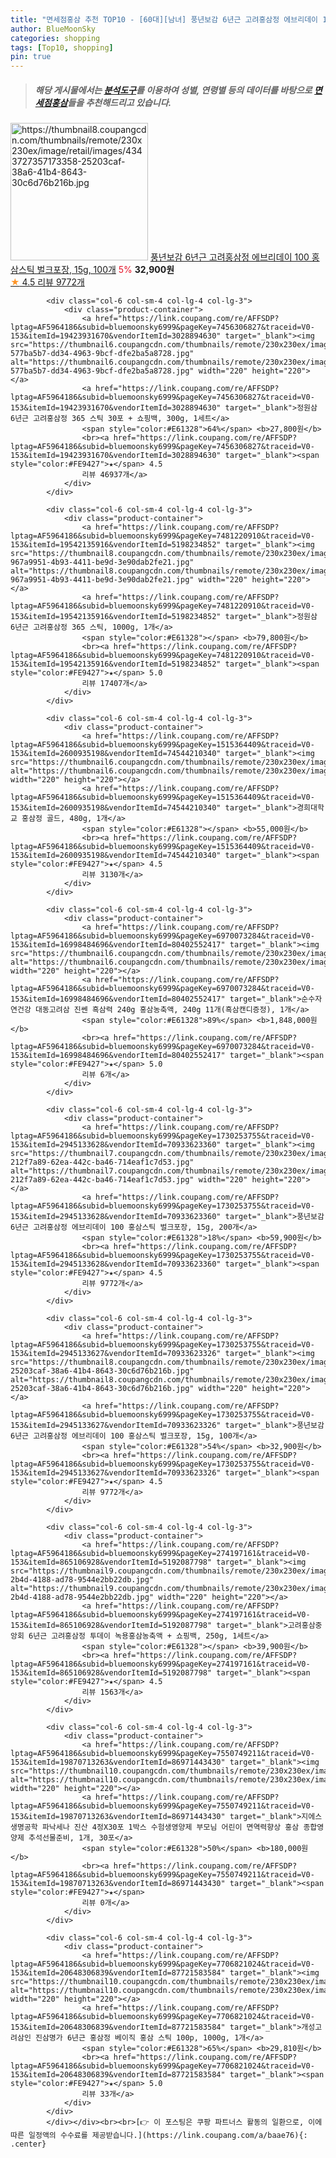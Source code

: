 ```yaml
---
title: "면세점홍삼 추천 TOP10 - [60대][남녀] 풍년보감 6년근 고려홍삼정 에브리데이 100 홍삼스틱 벌크포장, 15g, 100개"
author: BlueMoonSky
categories: shopping
tags: [Top10, shopping]
pin: true
---
```


> ##### 해당 게시물에서는 [**분석도구**](https://itemscout.io/)를 이용하여 **성별**, **연령별** 등의 데이터를 바탕으로 [**면세점홍삼**](https://link.coupang.com/a/baae76)들을 추천해드리고 있습니다.
<div class="container"><div class="row">
            <div class="col-6 col-sm-4 col-lg-4 col-lg-3">
                <div class="product-container">
                    <a href="https://link.coupang.com/re/AFFSDP?lptag=AF5964186&subid=bluemoonsky6999&pageKey=1730253755&traceid=V0-153&itemId=2945133627&vendorItemId=70933623326" target="_blank"><img src="https://thumbnail8.coupangcdn.com/thumbnails/remote/230x230ex/image/retail/images/4343727357173358-25203caf-38a6-41b4-8643-30c6d76b216b.jpg" alt="https://thumbnail8.coupangcdn.com/thumbnails/remote/230x230ex/image/retail/images/4343727357173358-25203caf-38a6-41b4-8643-30c6d76b216b.jpg" width="220" height="220"></a>
                    <a href="https://link.coupang.com/re/AFFSDP?lptag=AF5964186&subid=bluemoonsky6999&pageKey=1730253755&traceid=V0-153&itemId=2945133627&vendorItemId=70933623326" target="_blank">풍년보감 6년근 고려홍삼정 에브리데이 100 홍삼스틱 벌크포장, 15g, 100개</a>
                    <span style="color:#E61328">5%</span> <b>32,900원</b>
                    <br><a href="https://link.coupang.com/re/AFFSDP?lptag=AF5964186&subid=bluemoonsky6999&pageKey=1730253755&traceid=V0-153&itemId=2945133627&vendorItemId=70933623326" target="_blank"><span style="color:#FE9427">★</span> 4.5
                    리뷰 9772개</a>
                </div>
            </div>
            
            <div class="col-6 col-sm-4 col-lg-4 col-lg-3">
                <div class="product-container">
                    <a href="https://link.coupang.com/re/AFFSDP?lptag=AF5964186&subid=bluemoonsky6999&pageKey=7456306827&traceid=V0-153&itemId=19423931670&vendorItemId=3028894630" target="_blank"><img src="https://thumbnail6.coupangcdn.com/thumbnails/remote/230x230ex/image/retail/images/4093812294605108-577ba5b7-dd34-4963-9bcf-dfe2ba5a8728.jpg" alt="https://thumbnail6.coupangcdn.com/thumbnails/remote/230x230ex/image/retail/images/4093812294605108-577ba5b7-dd34-4963-9bcf-dfe2ba5a8728.jpg" width="220" height="220"></a>
                    <a href="https://link.coupang.com/re/AFFSDP?lptag=AF5964186&subid=bluemoonsky6999&pageKey=7456306827&traceid=V0-153&itemId=19423931670&vendorItemId=3028894630" target="_blank">정원삼 6년근 고려홍삼정 365 스틱 30포 + 쇼핑백, 300g, 1세트</a>
                    <span style="color:#E61328">64%</span> <b>27,800원</b>
                    <br><a href="https://link.coupang.com/re/AFFSDP?lptag=AF5964186&subid=bluemoonsky6999&pageKey=7456306827&traceid=V0-153&itemId=19423931670&vendorItemId=3028894630" target="_blank"><span style="color:#FE9427">★</span> 4.5
                    리뷰 46937개</a>
                </div>
            </div>
            
            <div class="col-6 col-sm-4 col-lg-4 col-lg-3">
                <div class="product-container">
                    <a href="https://link.coupang.com/re/AFFSDP?lptag=AF5964186&subid=bluemoonsky6999&pageKey=7481220910&traceid=V0-153&itemId=19542135916&vendorItemId=5198234852" target="_blank"><img src="https://thumbnail8.coupangcdn.com/thumbnails/remote/230x230ex/image/retail/images/3024499191748175-967a9951-4b93-4411-be9d-3e90dab2fe21.jpg" alt="https://thumbnail8.coupangcdn.com/thumbnails/remote/230x230ex/image/retail/images/3024499191748175-967a9951-4b93-4411-be9d-3e90dab2fe21.jpg" width="220" height="220"></a>
                    <a href="https://link.coupang.com/re/AFFSDP?lptag=AF5964186&subid=bluemoonsky6999&pageKey=7481220910&traceid=V0-153&itemId=19542135916&vendorItemId=5198234852" target="_blank">정원삼 6년근 고려홍삼정 365 스틱, 1000g, 1개</a>
                    <span style="color:#E61328"></span> <b>79,800원</b>
                    <br><a href="https://link.coupang.com/re/AFFSDP?lptag=AF5964186&subid=bluemoonsky6999&pageKey=7481220910&traceid=V0-153&itemId=19542135916&vendorItemId=5198234852" target="_blank"><span style="color:#FE9427">★</span> 5.0
                    리뷰 17407개</a>
                </div>
            </div>
            
            <div class="col-6 col-sm-4 col-lg-4 col-lg-3">
                <div class="product-container">
                    <a href="https://link.coupang.com/re/AFFSDP?lptag=AF5964186&subid=bluemoonsky6999&pageKey=1515364409&traceid=V0-153&itemId=2600935198&vendorItemId=74544210340" target="_blank"><img src="https://thumbnail6.coupangcdn.com/thumbnails/remote/230x230ex/image/vendor_inventory/7eda/5ee311a8ffcabe93182dac74592c194ae5fb6af21b7067cc1135cccf915b.jpg" alt="https://thumbnail6.coupangcdn.com/thumbnails/remote/230x230ex/image/vendor_inventory/7eda/5ee311a8ffcabe93182dac74592c194ae5fb6af21b7067cc1135cccf915b.jpg" width="220" height="220"></a>
                    <a href="https://link.coupang.com/re/AFFSDP?lptag=AF5964186&subid=bluemoonsky6999&pageKey=1515364409&traceid=V0-153&itemId=2600935198&vendorItemId=74544210340" target="_blank">경희대학교 홍삼정 골드, 480g, 1개</a>
                    <span style="color:#E61328"></span> <b>55,000원</b>
                    <br><a href="https://link.coupang.com/re/AFFSDP?lptag=AF5964186&subid=bluemoonsky6999&pageKey=1515364409&traceid=V0-153&itemId=2600935198&vendorItemId=74544210340" target="_blank"><span style="color:#FE9427">★</span> 4.5
                    리뷰 3130개</a>
                </div>
            </div>
            
            <div class="col-6 col-sm-4 col-lg-4 col-lg-3">
                <div class="product-container">
                    <a href="https://link.coupang.com/re/AFFSDP?lptag=AF5964186&subid=bluemoonsky6999&pageKey=6970073284&traceid=V0-153&itemId=16998484696&vendorItemId=80402552417" target="_blank"><img src="https://thumbnail6.coupangcdn.com/thumbnails/remote/230x230ex/image/vendor_inventory/582c/975786d6353171a75a1129f988ed31fc2874134997a838df7e58564abb6f.jpg" alt="https://thumbnail6.coupangcdn.com/thumbnails/remote/230x230ex/image/vendor_inventory/582c/975786d6353171a75a1129f988ed31fc2874134997a838df7e58564abb6f.jpg" width="220" height="220"></a>
                    <a href="https://link.coupang.com/re/AFFSDP?lptag=AF5964186&subid=bluemoonsky6999&pageKey=6970073284&traceid=V0-153&itemId=16998484696&vendorItemId=80402552417" target="_blank">순수자연건강 대동고려삼 진쎈 흑삼력 240g 홍삼농축액, 240g 11개(흑삼캔디증정), 1개</a>
                    <span style="color:#E61328">89%</span> <b>1,848,000원</b>
                    <br><a href="https://link.coupang.com/re/AFFSDP?lptag=AF5964186&subid=bluemoonsky6999&pageKey=6970073284&traceid=V0-153&itemId=16998484696&vendorItemId=80402552417" target="_blank"><span style="color:#FE9427">★</span> 5.0
                    리뷰 6개</a>
                </div>
            </div>
            
            <div class="col-6 col-sm-4 col-lg-4 col-lg-3">
                <div class="product-container">
                    <a href="https://link.coupang.com/re/AFFSDP?lptag=AF5964186&subid=bluemoonsky6999&pageKey=1730253755&traceid=V0-153&itemId=2945133628&vendorItemId=70933623360" target="_blank"><img src="https://thumbnail7.coupangcdn.com/thumbnails/remote/230x230ex/image/retail/images/4093801871056376-212f7a89-62ea-442c-ba46-714eaf1c7d53.jpg" alt="https://thumbnail7.coupangcdn.com/thumbnails/remote/230x230ex/image/retail/images/4093801871056376-212f7a89-62ea-442c-ba46-714eaf1c7d53.jpg" width="220" height="220"></a>
                    <a href="https://link.coupang.com/re/AFFSDP?lptag=AF5964186&subid=bluemoonsky6999&pageKey=1730253755&traceid=V0-153&itemId=2945133628&vendorItemId=70933623360" target="_blank">풍년보감 6년근 고려홍삼정 에브리데이 100 홍삼스틱 벌크포장, 15g, 200개</a>
                    <span style="color:#E61328">18%</span> <b>59,900원</b>
                    <br><a href="https://link.coupang.com/re/AFFSDP?lptag=AF5964186&subid=bluemoonsky6999&pageKey=1730253755&traceid=V0-153&itemId=2945133628&vendorItemId=70933623360" target="_blank"><span style="color:#FE9427">★</span> 4.5
                    리뷰 9772개</a>
                </div>
            </div>
            
            <div class="col-6 col-sm-4 col-lg-4 col-lg-3">
                <div class="product-container">
                    <a href="https://link.coupang.com/re/AFFSDP?lptag=AF5964186&subid=bluemoonsky6999&pageKey=1730253755&traceid=V0-153&itemId=2945133627&vendorItemId=70933623326" target="_blank"><img src="https://thumbnail8.coupangcdn.com/thumbnails/remote/230x230ex/image/retail/images/4343727357173358-25203caf-38a6-41b4-8643-30c6d76b216b.jpg" alt="https://thumbnail8.coupangcdn.com/thumbnails/remote/230x230ex/image/retail/images/4343727357173358-25203caf-38a6-41b4-8643-30c6d76b216b.jpg" width="220" height="220"></a>
                    <a href="https://link.coupang.com/re/AFFSDP?lptag=AF5964186&subid=bluemoonsky6999&pageKey=1730253755&traceid=V0-153&itemId=2945133627&vendorItemId=70933623326" target="_blank">풍년보감 6년근 고려홍삼정 에브리데이 100 홍삼스틱 벌크포장, 15g, 100개</a>
                    <span style="color:#E61328">54%</span> <b>32,900원</b>
                    <br><a href="https://link.coupang.com/re/AFFSDP?lptag=AF5964186&subid=bluemoonsky6999&pageKey=1730253755&traceid=V0-153&itemId=2945133627&vendorItemId=70933623326" target="_blank"><span style="color:#FE9427">★</span> 4.5
                    리뷰 9772개</a>
                </div>
            </div>
            
            <div class="col-6 col-sm-4 col-lg-4 col-lg-3">
                <div class="product-container">
                    <a href="https://link.coupang.com/re/AFFSDP?lptag=AF5964186&subid=bluemoonsky6999&pageKey=274197161&traceid=V0-153&itemId=865106928&vendorItemId=5192087798" target="_blank"><img src="https://thumbnail9.coupangcdn.com/thumbnails/remote/230x230ex/image/product/image/vendoritem/2019/09/02/5192087798/afaf2178-2b4d-4188-ad78-9544e2bb22db.jpg" alt="https://thumbnail9.coupangcdn.com/thumbnails/remote/230x230ex/image/product/image/vendoritem/2019/09/02/5192087798/afaf2178-2b4d-4188-ad78-9544e2bb22db.jpg" width="220" height="220"></a>
                    <a href="https://link.coupang.com/re/AFFSDP?lptag=AF5964186&subid=bluemoonsky6999&pageKey=274197161&traceid=V0-153&itemId=865106928&vendorItemId=5192087798" target="_blank">고려홍삼중앙회 6년근 고려홍삼정 투데이 녹용홍삼농축액 + 쇼핑백, 250g, 1세트</a>
                    <span style="color:#E61328"></span> <b>39,900원</b>
                    <br><a href="https://link.coupang.com/re/AFFSDP?lptag=AF5964186&subid=bluemoonsky6999&pageKey=274197161&traceid=V0-153&itemId=865106928&vendorItemId=5192087798" target="_blank"><span style="color:#FE9427">★</span> 4.5
                    리뷰 1563개</a>
                </div>
            </div>
            
            <div class="col-6 col-sm-4 col-lg-4 col-lg-3">
                <div class="product-container">
                    <a href="https://link.coupang.com/re/AFFSDP?lptag=AF5964186&subid=bluemoonsky6999&pageKey=7550749211&traceid=V0-153&itemId=19870713263&vendorItemId=86971443430" target="_blank"><img src="https://thumbnail10.coupangcdn.com/thumbnails/remote/230x230ex/image/vendor_inventory/ac93/3e619539996fa3d4e59d4163f76739ef79eeba1248af80a5d8b7bb1e7f0d.jpg" alt="https://thumbnail10.coupangcdn.com/thumbnails/remote/230x230ex/image/vendor_inventory/ac93/3e619539996fa3d4e59d4163f76739ef79eeba1248af80a5d8b7bb1e7f0d.jpg" width="220" height="220"></a>
                    <a href="https://link.coupang.com/re/AFFSDP?lptag=AF5964186&subid=bluemoonsky6999&pageKey=7550749211&traceid=V0-153&itemId=19870713263&vendorItemId=86971443430" target="_blank">지에스생명공학 파낙세나 진산 4정X30포 1박스 수험생영양제 부모님 어린이 면역력향상 홍삼 종합영양제 추석선물준비, 1개, 30포</a>
                    <span style="color:#E61328">50%</span> <b>180,000원</b>
                    <br><a href="https://link.coupang.com/re/AFFSDP?lptag=AF5964186&subid=bluemoonsky6999&pageKey=7550749211&traceid=V0-153&itemId=19870713263&vendorItemId=86971443430" target="_blank"><span style="color:#FE9427">★</span> 
                    리뷰 0개</a>
                </div>
            </div>
            
            <div class="col-6 col-sm-4 col-lg-4 col-lg-3">
                <div class="product-container">
                    <a href="https://link.coupang.com/re/AFFSDP?lptag=AF5964186&subid=bluemoonsky6999&pageKey=7706821024&traceid=V0-153&itemId=20648306839&vendorItemId=87721583584" target="_blank"><img src="https://thumbnail10.coupangcdn.com/thumbnails/remote/230x230ex/image/rs_quotation_api/p4chy1hm/04dbe7931154435fb44b933efb7eb8a3.jpg" alt="https://thumbnail10.coupangcdn.com/thumbnails/remote/230x230ex/image/rs_quotation_api/p4chy1hm/04dbe7931154435fb44b933efb7eb8a3.jpg" width="220" height="220"></a>
                    <a href="https://link.coupang.com/re/AFFSDP?lptag=AF5964186&subid=bluemoonsky6999&pageKey=7706821024&traceid=V0-153&itemId=20648306839&vendorItemId=87721583584" target="_blank">개성고려삼인 진삼명가 6년근 홍삼정 베이직 홍삼 스틱 100p, 1000g, 1개</a>
                    <span style="color:#E61328">65%</span> <b>29,810원</b>
                    <br><a href="https://link.coupang.com/re/AFFSDP?lptag=AF5964186&subid=bluemoonsky6999&pageKey=7706821024&traceid=V0-153&itemId=20648306839&vendorItemId=87721583584" target="_blank"><span style="color:#FE9427">★</span> 5.0
                    리뷰 33개</a>
                </div>
            </div>
            </div></div><br><br>[👉 이 포스팅은 쿠팡 파트너스 활동의 일환으로, 이에 따른 일정액의 수수료를 제공받습니다.](https://link.coupang.com/a/baae76){: .center}